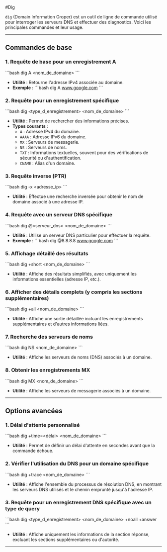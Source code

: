 #Dig

`dig` (Domain Information Groper) est un outil de ligne de commande utilisé pour interroger les serveurs DNS et effectuer des diagnostics. Voici les principales commandes et leur usage.

---

## Commandes de base

### 1. Requête de base pour un enregistrement A
\`\`\`bash
dig A <nom_de_domaine>
\`\`\`
- **Utilité** : Retourne l'adresse IPv4 associée au domaine.
- **Exemple** : 
  \`\`\`bash
  dig A www.google.com
  \`\`\`

### 2. Requête pour un enregistrement spécifique
\`\`\`bash
dig <type_d_enregistrement> <nom_de_domaine>
\`\`\`
- **Utilité** : Permet de rechercher des informations précises.
- **Types courants** :
  - `A` : Adresse IPv4 du domaine.
  - `AAAA` : Adresse IPv6 du domaine.
  - `MX` : Serveurs de messagerie.
  - `NS` : Serveurs de noms.
  - `TXT` : Informations textuelles, souvent pour des vérifications de sécurité ou d'authentification.
  - `CNAME` : Alias d'un domaine.
  
### 3. Requête inverse (PTR)
\`\`\`bash
dig -x <adresse_ip>
\`\`\`
- **Utilité** : Effectue une recherche inversée pour obtenir le nom de domaine associé à une adresse IP.

### 4. Requête avec un serveur DNS spécifique
\`\`\`bash
dig @<serveur_dns> <nom_de_domaine>
\`\`\`
- **Utilité** : Utilise un serveur DNS particulier pour effectuer la requête.
- **Exemple** : 
  \`\`\`bash
  dig @8.8.8.8 www.google.com
  \`\`\`

### 5. Affichage détaillé des résultats
\`\`\`bash
dig +short <nom_de_domaine>
\`\`\`
- **Utilité** : Affiche des résultats simplifiés, avec uniquement les informations essentielles (adresse IP, etc.).

### 6. Afficher des détails complets (y compris les sections supplémentaires)
\`\`\`bash
dig +all <nom_de_domaine>
\`\`\`
- **Utilité** : Affiche une sortie détaillée incluant les enregistrements supplémentaires et d'autres informations liées.

### 7. Recherche des serveurs de noms
\`\`\`bash
dig NS <nom_de_domaine>
\`\`\`
- **Utilité** : Affiche les serveurs de noms (DNS) associés à un domaine.
  
### 8. Obtenir les enregistrements MX
\`\`\`bash
dig MX <nom_de_domaine>
\`\`\`
- **Utilité** : Affiche les serveurs de messagerie associés à un domaine.

---

## Options avancées

### 1. Délai d'attente personnalisé
\`\`\`bash
dig +time=<délai> <nom_de_domaine>
\`\`\`
- **Utilité** : Permet de définir un délai d'attente en secondes avant que la commande échoue.

### 2. Vérifier l'utilisation du DNS pour un domaine spécifique
\`\`\`bash
dig +trace <nom_de_domaine>
\`\`\`
- **Utilité** : Affiche l'ensemble du processus de résolution DNS, en montrant les serveurs DNS utilisés et le chemin emprunté jusqu'à l'adresse IP.

### 3. Requête pour un enregistrement DNS spécifique avec un type de query
\`\`\`bash
dig <type_d_enregistrement> <nom_de_domaine> +noall +answer
\`\`\`
- **Utilité** : Affiche uniquement les informations de la section réponse, excluant les sections supplémentaires ou d'autorité.

---
